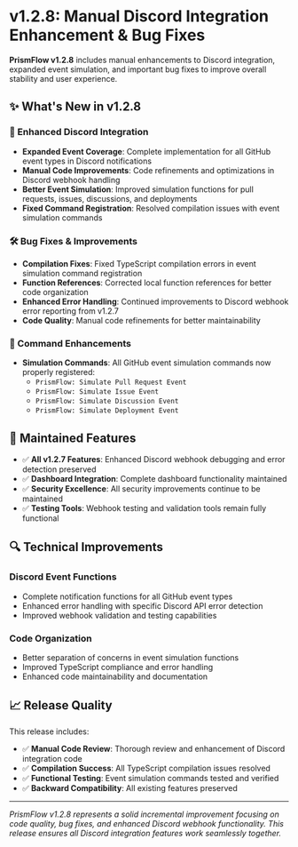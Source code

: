 # v1.2.8: Manual Discord Integration Enhancement & Bug Fixes

**PrismFlow v1.2.8** includes manual enhancements to Discord integration, expanded event simulation, and important bug fixes to improve overall stability and user experience.

## ✨ What's New in v1.2.8

### 🔧 Enhanced Discord Integration

- **Expanded Event Coverage**: Complete implementation for all GitHub event types in Discord notifications
- **Manual Code Improvements**: Code refinements and optimizations in Discord webhook handling
- **Better Event Simulation**: Improved simulation functions for pull requests, issues, discussions, and deployments
- **Fixed Command Registration**: Resolved compilation issues with event simulation commands

### 🛠️ Bug Fixes & Improvements

- **Compilation Fixes**: Fixed TypeScript compilation errors in event simulation command registration
- **Function References**: Corrected local function references for better code organization
- **Enhanced Error Handling**: Continued improvements to Discord webhook error reporting from v1.2.7
- **Code Quality**: Manual code refinements for better maintainability

### 📱 Command Enhancements

- **Simulation Commands**: All GitHub event simulation commands now properly registered:
  - `PrismFlow: Simulate Pull Request Event`
  - `PrismFlow: Simulate Issue Event`
  - `PrismFlow: Simulate Discussion Event`
  - `PrismFlow: Simulate Deployment Event`

## 🔄 Maintained Features

- ✅ **All v1.2.7 Features**: Enhanced Discord webhook debugging and error detection preserved
- ✅ **Dashboard Integration**: Complete dashboard functionality maintained
- ✅ **Security Excellence**: All security improvements continue to be maintained
- ✅ **Testing Tools**: Webhook testing and validation tools remain fully functional

## 🔍 Technical Improvements

### Discord Event Functions

- Complete notification functions for all GitHub event types
- Enhanced error handling with specific Discord API error detection
- Improved webhook validation and testing capabilities

### Code Organization

- Better separation of concerns in event simulation functions
- Improved TypeScript compliance and error handling
- Enhanced code maintainability and documentation

## 📈 Release Quality

This release includes:

- ✅ **Manual Code Review**: Thorough review and enhancement of Discord integration code
- ✅ **Compilation Success**: All TypeScript compilation issues resolved
- ✅ **Functional Testing**: Event simulation commands tested and verified
- ✅ **Backward Compatibility**: All existing features preserved

---

_PrismFlow v1.2.8 represents a solid incremental improvement focusing on code quality, bug fixes, and enhanced Discord webhook functionality. This release ensures all Discord integration features work seamlessly together._
